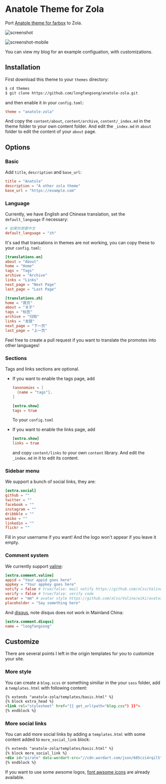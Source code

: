 # Anatole Theme for Zola

Port [Anatole theme for farbox](https://github.com/hi-caicai/farbox-theme-Anatole) to Zola.

![screenshot](./screenshot.png)

![screenshot-mobile](./screenshot-mobile.png)

You can view my blog for an example configuation, with customizations.

## Installation

First download this theme to your `themes` directory:

```bash
$ cd themes
$ git clone https://github.com/longfangsong/anatole-zola.git
```
and then enable it in your `config.toml`:

```toml
theme = "anatole-zola"
```

And copy the `content/about`, `content/archive`, `content/_index.md` in the theme folder to your own content folder. And edit the `_index.md` in `about` folder to edit the content of your `about` page.

## Options

### Basic

Add `title`, `description` and `base_url`:

```toml
title = "Anatole"
description = "A other zola theme"
base_url = "https://example.com"
```

### Language

Currently, we have English and Chinese translation, set the `default_language` if necessary:

```toml
# 如果你想要中文
default_language = "zh"
```

It's sad that transations in themes are not working, you can copy these to your `config.toml`:

```toml
[translations.en]
about = "About"
home = "Home"
tags = "Tags"
archive = "Archive"
links = "Links"
next_page = "Next Page"
last_page = "Last Page"

[translations.zh]
home = "首页"
about = "关于"
tags = "标签"
archive = "归档"
links = "友链"
next_page = "下一页"
last_page = "上一页"
```

Feel free to create a pull request if you want to translate the promotes into other languages!

### Sections

Tags and links sections are optional.

- If you want to enable the tags page, add 
  ```toml
  taxonomies = [
    {name = "tags"},
  ]
  
  [extra.show]
  tags = true
  ```
  To your `config.toml`
  
- If you want to enable the links page, add 

  ```toml
  [extra.show]
  links = true
  ```

  and copy `content/links` to your own `content` library. And edit the `_index.md` in it to edit its content.

### Sidebar menu

We support a bunch of social links, they are:

```toml
[extra.social]
github = ""
twitter = ""
facebook = ""
instagram = ""
dribbble = ""
weibo = ""
linkedin = ""
flickr = ""
```

Fill in your username if you want! And the logo won't appear if you leave it empty.



### Comment system

We currently support [valine](https://valine.js.org/quickstart.html):

```toml
[extra.comment.valine]
appid = "Your appid goes here"
appkey = "Your appkey goes here"
notify = false # true/false: mail notify https://github.com/xCss/Valine/wiki/Valine-%E8%AF%84%E8%AE%BA%E7%B3%BB%E7%BB%9F%E4%B8%AD%E7%9A%84%E9%82%AE%E4%BB%B6%E6%8F%90%E9%86%92%E8%AE%BE%E7%BD%AE
verify = false # true/false: verify code
avatar = "mm" # avatar style https://github.com/xCss/Valine/wiki/avatar-setting-for-valine
placeholder = "Say something here"
```

And [disqus](https://disqus.com/admin/create/), note disqus does not work in Mainland China:

```toml
[extra.comment.disqus]
name = "longfangsong"
```

## Customize

There are several points I left in the origin templates for you to customize your site.

### More style

You can create a `blog.scss` or something similiar in the your `sass` folder, add a `templates.html` with following content:

```html
{% extends "anatole-zola/templates/basic.html" %}
{% block extra_head %}
<link rel="stylesheet" href="{{ get_url(path="blog.css") }}">
{% endblock %}
```

### More social links

You can add more social links by adding a `templates.html` with some content added to `more_social_link` block:

```html
{% extends "anatole-zola/templates/basic.html" %}
{% block more_social_link %}
<div id="pirate" data-wordart-src="//cdn.wordart.com/json/685czi4rqil5" style="width: 100%;" data-wordart-show-attribution></div>
{% endblock %}
```

If you want to use some awsome logos, [font awsome icons](https://fontawesome.com/icons?d=gallery) are already available.
